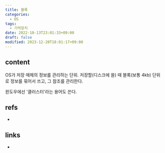 ```yaml
---
title: 블록
categories:
  - OS
tags:
  - 기억장치
date: 2022-10-13T23:01:33+09:00
draft: false
modified: 2023-12-20T18:01:17+09:00
---
```


## content
OS가 저장 매체의 정보를 관리하는 단위. 저장할(디스크에 쓸) 때 블록(보통 4kb) 단위로 정보를 묶어서 쓰고, 그 참조를 관리한다.

윈도우에선 '클러스터'라는 용어도 쓴다.


## refs
- 


## links
- 
